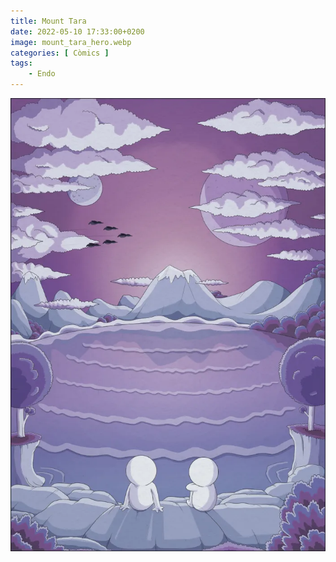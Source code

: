 ```yaml
---
title: Mount Tara
date: 2022-05-10 17:33:00+0200
image: mount_tara_hero.webp
categories: [ Còmics ]
tags:
    - Endo
---
```


![](mount_tara.webp "Mount Tara")
